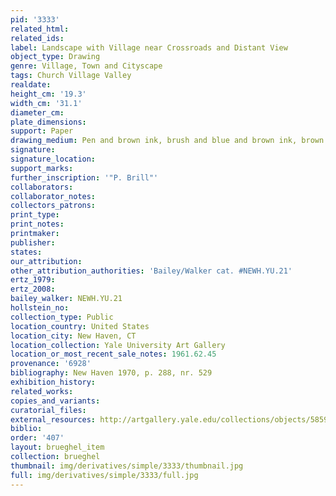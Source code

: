 ```yaml
---
pid: '3333'
related_html: 
related_ids: 
label: Landscape with Village near Crossroads and Distant View
object_type: Drawing
genre: Village, Town and Cityscape
tags: Church Village Valley
realdate: 
height_cm: '19.3'
width_cm: '31.1'
diameter_cm: 
plate_dimensions: 
support: Paper
drawing_medium: Pen and brown ink, brush and blue and brown ink, brown and blue wash
signature: 
signature_location: 
support_marks: 
further_inscription: '"P. Brill"'
collaborators: 
collaborator_notes: 
collectors_patrons: 
print_type: 
print_notes: 
printmaker: 
publisher: 
states: 
our_attribution: 
other_attribution_authorities: 'Bailey/Walker cat. #NEWH.YU.21'
ertz_1979: 
ertz_2008: 
bailey_walker: NEWH.YU.21
hollstein_no: 
collection_type: Public
location_country: United States
location_city: New Haven, CT
location_collection: Yale University Art Gallery
location_or_most_recent_sale_notes: 1961.62.45
provenance: '6928'
bibliography: New Haven 1970, p. 288, nr. 529
exhibition_history: 
related_works: 
copies_and_variants: 
curatorial_files: 
external_resources: http://artgallery.yale.edu/collections/objects/58598
biblio: 
order: '407'
layout: brueghel_item
collection: brueghel
thumbnail: img/derivatives/simple/3333/thumbnail.jpg
full: img/derivatives/simple/3333/full.jpg
---
```

